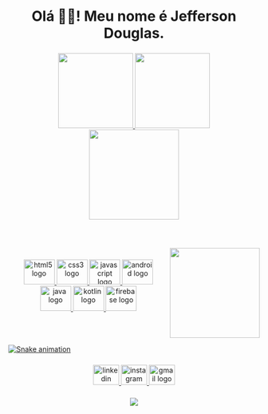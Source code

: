 <h1 align="center">Olá 🖖🏽! Meu nome é Jefferson Douglas.</h1>

###
<div align="center">   
<a href="https://github.com/jeffitando">
<img height="150em" src="https://github-readme-stats.vercel.app/api?username=jeffitando&repo=github-readme-stats&show_icons=true&include_all_commits=true&count_private=true&theme=dark&border_radius=20&locale=pt-br"/>  
<img height="150em" src="https://github-readme-stats.vercel.app/api/top-langs/?username=jeffitando&layout=compact&langs_count=7&theme=dark&border_radius=20&locale=pt-br"/>   
</div>
  
 <div align="center"> 
<img height="180em" src="http://github-readme-streak-stats.herokuapp.com?user=jeffitando&theme=dark&border_radius=20&locale=pt-br"/>
 </div>

###

<br>
<br>

<img align="right" height="180em" src="https://user-images.githubusercontent.com/5713670/87202985-820dcb80-c2b6-11ea-9f56-7ec461c497c3.gif"  />

###


<div align="center">
  <img src="https://cdn.jsdelivr.net/gh/devicons/devicon/icons/html5/html5-original.svg" height="50" width="62" alt="html5 logo"  />
  <img src="https://cdn.jsdelivr.net/gh/devicons/devicon/icons/css3/css3-original.svg" height="50" width="62" alt="css3 logo"  />
  <img src="https://cdn.jsdelivr.net/gh/devicons/devicon/icons/javascript/javascript-original.svg" height="50" width="62" alt="javascript logo"  />
  <img src="https://cdn.jsdelivr.net/gh/devicons/devicon/icons/android/android-original.svg" height="50" width="62" alt="android logo"  />
  <img src="https://cdn.jsdelivr.net/gh/devicons/devicon/icons/java/java-original.svg" height="50" width="62" alt="java logo"  />
  <img src="https://cdn.jsdelivr.net/gh/devicons/devicon/icons/kotlin/kotlin-original.svg" height="50" width="62" alt="kotlin logo"  />
  <img src="https://cdn.jsdelivr.net/gh/devicons/devicon/icons/firebase/firebase-plain.svg" height="50" width="62" alt="firebase logo"  />
</div>

###

<br clear="both">


![Snake animation](https://github.com/jeffitando/jeffitando/blob/output/github-contribution-grid-snake.svg)

###

<div align="center">
  <a href="https://www.linkedin.com/in/ijefferson" target="_blank"><img src="https://raw.githubusercontent.com/maurodesouza/profile-readme-generator/master/src/assets/icons/social/linkedin/default.svg" width="52" height="40" alt="linkedin logo"  />  
  <a href="https://instagram.com/jeffitando" target="_blank"><img src="https://raw.githubusercontent.com/maurodesouza/profile-readme-generator/master/src/assets/icons/social/instagram/default.svg" width="52" height="40" alt="instagram logo"  />  
  <a href = "mailto:jeffitando@gmail.com"><img src="https://raw.githubusercontent.com/maurodesouza/profile-readme-generator/master/src/assets/icons/social/gmail/default.svg" width="52" height="40" alt="gmail logo"  />
</div>

###

<div align="center">
  <img src="https://profile-counter.glitch.me/jeffitando/count.svg?"  />
</div>

###
